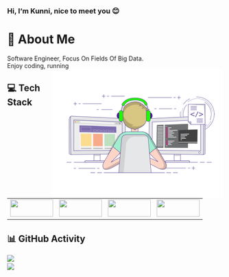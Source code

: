### Hi, I‘m Kunni, nice to meet you 😊

# 💫 About Me
Software Engineer, Focus On Fields Of Big Data.  
Enjoy coding, running
<img align="right" top='100' alt="GIF" src="https://raw.githubusercontent.com/devSouvik/devSouvik/master/gif3.gif" width="400"/>

## 💻 Tech Stack
<table><tr>
<td><img src="https://hadoop.apache.org/hadoop-logo.jpg" width = "100" height = "40"  /></td>
<td><img src="https://flink.apache.org/img/flink-header-logo.svg" width = "100" height = "40"  /></td>     
<td><img src="https://iceberg.apache.org/docs/latest/img/Iceberg-logo.png" width = "100" height = "40"  /></td>
<td><img src="https://hudi.apache.org/cn/assets/images/hudi.png" width = "100" height = "40"  /></td>  
</tr></table>

## 📊 GitHub Activity
![](https://github-readme-stats.vercel.app/api?username=lvyanquan&theme=dark&hide_border=false&include_all_commits=false&count_private=false)<br/>
![](https://github-readme-streak-stats.herokuapp.com/?user=lvyanquan&theme=dark&hide_border=false)<br/>
